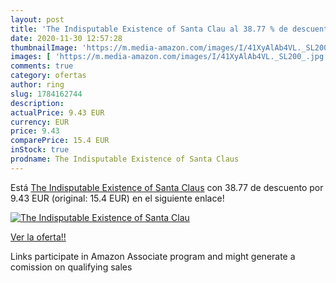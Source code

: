 ```yaml
---
layout: post
title: 'The Indisputable Existence of Santa Clau al 38.77 % de descuento'
date: 2020-11-30 12:57:28
thumbnailImage: 'https://m.media-amazon.com/images/I/41XyAlAb4VL._SL200_.jpg'
images: [ 'https://m.media-amazon.com/images/I/41XyAlAb4VL._SL200_.jpg' ]
comments: true
category: ofertas
author: ring
slug: 1784162744
description:
actualPrice: 9.43 EUR
currency: EUR
price: 9.43
comparePrice: 15.4 EUR
inStock: true
prodname: The Indisputable Existence of Santa Claus
---
```


Está [The Indisputable Existence of Santa Claus](https://www.amazon.it/dp/1784162744/?tag=tolees00-21) con 38.77 de descuento por 9.43 EUR (original: 15.4 EUR) en el siguiente enlace!

[![The Indisputable Existence of Santa Clau](https://m.media-amazon.com/images/I/41XyAlAb4VL._SL200_.jpg)](https://www.amazon.it/dp/1784162744/?tag=tolees00-21)

[Ver la oferta!!](https://www.amazon.it/dp/1784162744/?tag=tolees00-21)

Links participate in Amazon Associate program and might generate a comission on qualifying sales


